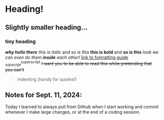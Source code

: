 # Heading!
## Slightly smaller heading...
### tiny heading
***why hello there***
_this is italic_ and *so is this*
__this is bold__ and **so is this**
*look we can even do them __inside__ each other!*
[link to fomratting guide](https://docs.github.com/en/get-started/writing-on-github/getting-started-with-writing-and-formatting-on-github/basic-writing-and-formatting-syntax)
<sub>subscript</sub><sup>superscript</sup> ~~I want you to be able to read this while pretending that you can't~~
> indenting (handy for quotes!)

## Notes for Sept. 11, 2024:
Today I learned to always pull from Github when I start working and commit whenever I make large changes, or at the end of a coding session.

